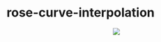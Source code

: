 # rose-curve-interpolation

<p align="center">
  <a href='https://preziotte.com/blog/rose-curve-interpolation/'><img src="https://raw.githubusercontent.com/preziotte/rose-curve-interpolation/master/screenshot.png"/></a>
</p>

